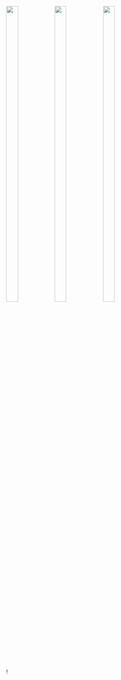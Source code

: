 <p>
<img src="https://user-images.githubusercontent.com/124056284/233918776-3c198c4d-33b7-4cbd-ae35-4d8532a08e58.PNG" width=25% height=45%>
<img src="https://user-images.githubusercontent.com/124056284/233919079-c636e54a-1ec3-4ad6-b0d7-ef4c8bed7b46.PNG" width=25% height=45%>
<img src="https://user-images.githubusercontent.com/124056284/233919087-97bb6426-3892-4cc6-930e-e4ab0af41ec6.PNG" width=25% height=45%>
</p>!
